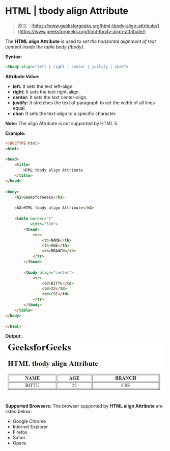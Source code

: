 # HTML | tbody align Attribute

> 原文：[https://www.geeksforgeeks.org/html-tbody-align-attribute/](https://www.geeksforgeeks.org/html-tbody-align-attribute/)

The **HTML <tbody> align Attribute** is used to *set the horizontal alignment of text content inside the table body (tbody)*.

**Syntax:**

```html
<tbody align="left | right | center | justify | char">
```

**Attribute Value:**

*   **left:** It sets the text left-align.
*   **right:** It sets the text right-align.
*   **center:** It sets the text center-align.
*   **justify:** It stretches the text of paragraph to set the width of all lines equal.
*   **char:** It sets the text-align to a specific character.

**Note:** The <tbody> align Attribute is not supported by HTML 5.

**Example:**

```html
<!DOCTYPE html>
<html>

<head>
    <title>
        HTML tbody align Attribute
    </title>
</head>

<body>
    <h1>GeeksforGeeks</h1>

    <h2>HTML tbody align Attribute</h2>

    <table border="1" 
           width="500">
        <thead>
            <tr>
                <th>NAME</th>
                <th>AGE</th>
                <th>BRANCH</th>
            </tr>
        </thead>

        <tbody align="center">
            <tr>
                <td>BITTU</td>
                <td>22</td>
                <td>CSE</td>
            </tr>
        </tbody>
    </table>
</body>

</html>
```

**Output:**
![](img/c786a4b93f2cdd4352323ccc09146749.png)

**Supported Browsers:** The browser supported by **HTML <tbody> align Attribute** are listed below:

*   Google Chrome
*   Internet Explorer
*   Firefox
*   Safari
*   Opera